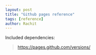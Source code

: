 ```yaml
---
layout: post
title: "Github pages reference"
tags: [reference]
author: Rachit 
---
```


Included dependencies:
> https://pages.github.com/versions/


